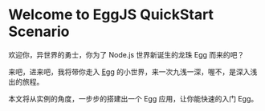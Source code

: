 # Welcome to EggJS QuickStart Scenario

欢迎你，异世界的勇士，你为了 Node.js 世界新诞生的龙珠 Egg 而来的吧？

来吧，进来吧，我将带你走入 [Egg] 的小世界，来一次九浅一深，喔不，是深入浅出的旅程。

本文将从实例的角度，一步步的搭建出一个 Egg 应用，让你能快速的入门 Egg。

[Egg]: https://eggjs.app/